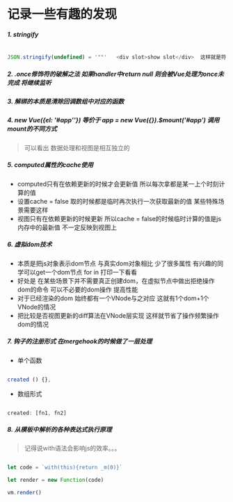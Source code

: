# 记录一些有趣的发现


##### 1. stringify

```javascript

JSON.stringify(undefined) = '""'   <div slot>show slot</div>  这样就是符合这个情况  然后会获取slot name="default"的去匹配

```

##### 2. .once修饰符的破解之法  如果handler中return null 则会被Vue处理为once未完成  将继续监听

##### 3. 解绑的本质是清除回调数组中对应的函数

##### 4. new Vue({el: '#app''}) 等价于 app = new Vue({}).$mount('#app')  调用mount的不同方式

> 可以看出 数据处理和视图是相互独立的

##### 5. computed属性的cache使用

- computed只有在依赖更新的时候才会更新值  所以每次拿都是某一上个时刻计算的值  
- 设置cache = false  取的时候都是临时再次执行一次获取最新的值 某些特殊场景需要这样  
- 视图只有在依赖更新的时候更新  所以cache = false的时候临时计算的值是js内存中的最新值  不一定反映到视图上

##### 6. 虚拟dom技术

- 本质是把js对象表示dom节点  与真实dom对象相比  少了很多属性 有兴趣的同学可以get一个dom节点 for in 打印一下看看
- 好处是  在某些场景下并不需要真正创建dom，在虚拟节点中做出拒绝操作dom的命令  可以不必要的dom操作 提高性能
- 对于已经渲染的dom  始终都有一个VNode与之对应  这就有1个dom+1个VNode的情况
- 把比较是否视图更新的diff算法在VNode层实现 这样就节省了操作频繁操作dom的情况

##### 7. 钩子的注册形式  在mergehook的时候做了一层处理

- 单个函数

```javascript

created () {},

```

- 数组形式

```javascript

created: [fn1, fn2]

```

##### 8. 从模板中解析的各种表达式执行原理

> 记得说with语法会影响js的效率。。。

```javascript

let code = `with(this){return _m(0)}`

let render = new Function(code)

vm.render()

```